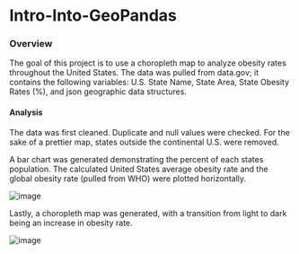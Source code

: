# Intro-Into-GeoPandas
### Overview
The goal of this project is to use a choropleth map to analyze obesity rates throughout the United States. The data was pulled from data.gov; it contains the following variables: U.S. State Name, State Area, State Obesity Rates (%), and json geographic data structures. 

#### Analysis
The data was first cleaned. Duplicate and null values were checked. For the sake of a prettier map, states outside the continental U.S. were removed.

A bar chart was generated demonstrating the percent of each states population. The calculated United States average obesity rate and the global obesity rate (pulled from WHO) were plotted horizontally. 



![image](https://user-images.githubusercontent.com/103863038/207288150-838c6104-b1b2-44b4-af39-ba1083ec7635.png)




Lastly, a choropleth map was generated, with a transition from light to dark being an increase in obesity rate.




![image](https://user-images.githubusercontent.com/103863038/207295008-7d3c4f4a-9d96-4478-a984-1510b801de95.png)
